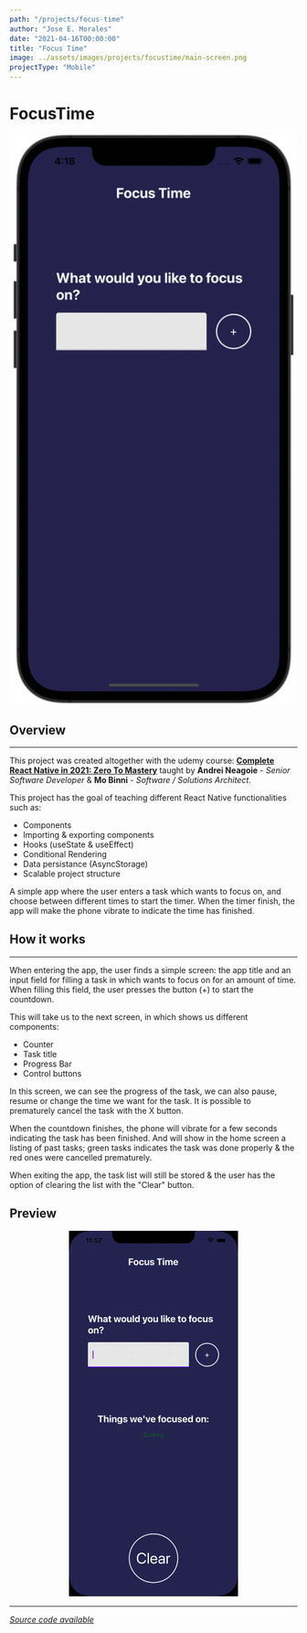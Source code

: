 ```yaml
---
path: "/projects/focus-time"
author: "Jose E. Morales"
date: "2021-04-16T00:00:00"
title: "Focus Time"
image: ../assets/images/projects/focustime/main-screen.png
projectType: "Mobile"
---
```

# FocusTime
![](../assets/images/projects/focustime/main-screen.png)
## Overview
---
This project was created altogether with the udemy course: [**Complete React Native in 2021: Zero To Mastery**](https://www.udemy.com/course/complete-react-native-mobile-development-zero-to-mastery-with-hooks/) taught by **Andrei Neagoie** - *Senior Software Developer* & **Mo Binni** - *Software / Solutions Architect*.

This project has the goal of teaching different React Native functionalities such as:

- Components
- Importing & exporting components
- Hooks (useState & useEffect)
- Conditional Rendering
- Data persistance (AsyncStorage)
- Scalable project structure

A simple app where the user enters a task which wants to focus on, and choose between different times to start the timer. When the timer finish, the app will make the phone vibrate to indicate the time has finished.

## How it works
---
When entering the app, the user finds a simple screen: the app title and an input field for filling a task in which wants to focus on for an amount of time. When filling this field, the user presses the button (+) to start the countdown.

This will take us to the next screen, in which shows us different components:
- Counter
- Task title
- Progress Bar
- Control buttons

In this screen, we can see the progress of the task, we can also pause, resume or change the time we want for the task. It is possible to prematurely cancel the task with the X button.

When the countdown finishes, the phone will vibrate for a few seconds indicating the task has been finished. And will show in the home screen a listing of past tasks; green tasks indicates the task was done properly & the red ones were cancelled prematurely.

When exiting the app, the task list will still be stored & the user has the option of clearing the list with the "Clear" button.

## Preview
<div align="center">
  <img src="../assets/images/projects/focustime/incomplete-task.gif">
</div>

---
*[Source code available](https://github.com/josemoralesdev/focustime.git)*